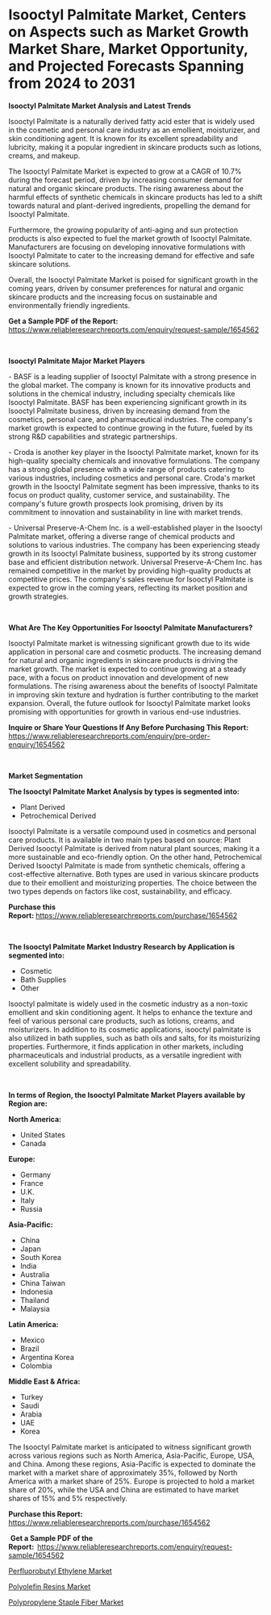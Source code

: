 <p><h1>Isooctyl Palmitate Market, Centers on Aspects such as Market Growth Market Share, Market Opportunity, and Projected Forecasts Spanning from 2024 to 2031</h1></p><p><strong>Isooctyl Palmitate Market Analysis and Latest Trends</strong></p>
<p><p>Isooctyl Palmitate is a naturally derived fatty acid ester that is widely used in the cosmetic and personal care industry as an emollient, moisturizer, and skin conditioning agent. It is known for its excellent spreadability and lubricity, making it a popular ingredient in skincare products such as lotions, creams, and makeup.</p><p>The Isooctyl Palmitate Market is expected to grow at a CAGR of 10.7% during the forecast period, driven by increasing consumer demand for natural and organic skincare products. The rising awareness about the harmful effects of synthetic chemicals in skincare products has led to a shift towards natural and plant-derived ingredients, propelling the demand for Isooctyl Palmitate.</p><p>Furthermore, the growing popularity of anti-aging and sun protection products is also expected to fuel the market growth of Isooctyl Palmitate. Manufacturers are focusing on developing innovative formulations with Isooctyl Palmitate to cater to the increasing demand for effective and safe skincare solutions.</p><p>Overall, the Isooctyl Palmitate Market is poised for significant growth in the coming years, driven by consumer preferences for natural and organic skincare products and the increasing focus on sustainable and environmentally friendly ingredients.</p></p>
<p><strong>Get a Sample PDF of the Report:&nbsp;</strong> <a href="https://www.reliableresearchreports.com/enquiry/request-sample/1654562">https://www.reliableresearchreports.com/enquiry/request-sample/1654562</a></p>
<p>&nbsp;</p>
<p><strong>Isooctyl Palmitate Major Market Players</strong></p>
<p><p>- BASF is a leading supplier of Isooctyl Palmitate with a strong presence in the global market. The company is known for its innovative products and solutions in the chemical industry, including specialty chemicals like Isooctyl Palmitate. BASF has been experiencing significant growth in its Isooctyl Palmitate business, driven by increasing demand from the cosmetics, personal care, and pharmaceutical industries. The company's market growth is expected to continue growing in the future, fueled by its strong R&D capabilities and strategic partnerships.</p><p>- Croda is another key player in the Isooctyl Palmitate market, known for its high-quality specialty chemicals and innovative formulations. The company has a strong global presence with a wide range of products catering to various industries, including cosmetics and personal care. Croda's market growth in the Isooctyl Palmitate segment has been impressive, thanks to its focus on product quality, customer service, and sustainability. The company's future growth prospects look promising, driven by its commitment to innovation and sustainability in line with market trends.</p><p>- Universal Preserve-A-Chem Inc. is a well-established player in the Isooctyl Palmitate market, offering a diverse range of chemical products and solutions to various industries. The company has been experiencing steady growth in its Isooctyl Palmitate business, supported by its strong customer base and efficient distribution network. Universal Preserve-A-Chem Inc. has remained competitive in the market by providing high-quality products at competitive prices. The company's sales revenue for Isooctyl Palmitate is expected to grow in the coming years, reflecting its market position and growth strategies.</p></p>
<p>&nbsp;</p>
<p><strong>What Are The Key Opportunities For Isooctyl Palmitate Manufacturers?</strong></p>
<p><p>Isooctyl Palmitate market is witnessing significant growth due to its wide application in personal care and cosmetic products. The increasing demand for natural and organic ingredients in skincare products is driving the market growth. The market is expected to continue growing at a steady pace, with a focus on product innovation and development of new formulations. The rising awareness about the benefits of Isooctyl Palmitate in improving skin texture and hydration is further contributing to the market expansion. Overall, the future outlook for Isooctyl Palmitate market looks promising with opportunities for growth in various end-use industries.</p></p>
<p><strong>Inquire or Share Your Questions If Any Before Purchasing This Report:</strong> <a href="https://www.reliableresearchreports.com/enquiry/pre-order-enquiry/1654562">https://www.reliableresearchreports.com/enquiry/pre-order-enquiry/1654562</a></p>
<p>&nbsp;</p>
<p><strong>Market Segmentation</strong></p>
<p><strong>The Isooctyl Palmitate Market Analysis by types is segmented into:</strong></p>
<p><ul><li>Plant Derived</li><li>Petrochemical Derived</li></ul></p>
<p><p>Isooctyl Palmitate is a versatile compound used in cosmetics and personal care products. It is available in two main types based on source: Plant Derived Isooctyl Palmitate is derived from natural plant sources, making it a more sustainable and eco-friendly option. On the other hand, Petrochemical Derived Isooctyl Palmitate is made from synthetic chemicals, offering a cost-effective alternative. Both types are used in various skincare products due to their emollient and moisturizing properties. The choice between the two types depends on factors like cost, sustainability, and efficacy.</p></p>
<p><strong>Purchase this Report:&nbsp;</strong><a href="https://www.reliableresearchreports.com/purchase/1654562">https://www.reliableresearchreports.com/purchase/1654562</a></p>
<p>&nbsp;</p>
<p><strong>The Isooctyl Palmitate Market Industry Research by Application is segmented into:</strong></p>
<p><ul><li>Cosmetic</li><li>Bath Supplies</li><li>Other</li></ul></p>
<p><p>Isooctyl palmitate is widely used in the cosmetic industry as a non-toxic emollient and skin conditioning agent. It helps to enhance the texture and feel of various personal care products, such as lotions, creams, and moisturizers. In addition to its cosmetic applications, isooctyl palmitate is also utilized in bath supplies, such as bath oils and salts, for its moisturizing properties. Furthermore, it finds application in other markets, including pharmaceuticals and industrial products, as a versatile ingredient with excellent solubility and spreadability.</p></p>
<p>&nbsp;</p>
<p><strong>In terms of Region, the Isooctyl Palmitate Market Players available by Region are:</strong></p>
<p>
    <p> <strong> North America: </strong>
        <ul>
            <li>United States</li>
            <li>Canada</li>
        </ul>
        </p> 
    <p> <strong> Europe: </strong>
        <ul>
            <li>Germany</li>
            <li>France</li>
            <li>U.K.</li>
            <li>Italy</li>
            <li>Russia</li>
        </ul>
        </p> 
    <p> <strong> Asia-Pacific: </strong>
        <ul>
            <li>China</li>
            <li>Japan</li>
            <li>South Korea</li>
            <li>India</li>
            <li>Australia</li>
            <li>China Taiwan</li>
            <li>Indonesia</li>
            <li>Thailand</li>
            <li>Malaysia</li>
        </ul>
        </p> 
    <p> <strong> Latin America: </strong>
        <ul>
            <li>Mexico</li>
            <li>Brazil</li>
            <li>Argentina Korea</li>
            <li>Colombia</li>
        </ul>
        </p> 
    <p> <strong> Middle East & Africa: </strong>
        <ul>
            <li>Turkey</li>
            <li>Saudi</li>
            <li>Arabia</li>
            <li>UAE</li>
            <li>Korea</li>
        </ul>
    </p>
    </p>
<p><p>The Isooctyl Palmitate market is anticipated to witness significant growth across various regions such as North America, Asia-Pacific, Europe, USA, and China. Among these regions, Asia-Pacific is expected to dominate the market with a market share of approximately 35%, followed by North America with a market share of 25%. Europe is projected to hold a market share of 20%, while the USA and China are estimated to have market shares of 15% and 5% respectively.</p></p>
<p><strong>Purchase this Report: </strong><a href="https://www.reliableresearchreports.com/purchase/1654562">https://www.reliableresearchreports.com/purchase/1654562</a></p>
<p>&nbsp;<strong>Get a Sample PDF of the Report:&nbsp;&nbsp;</strong><a href="https://www.reliableresearchreports.com/enquiry/request-sample/1654562">https://www.reliableresearchreports.com/enquiry/request-sample/1654562</a></p>
<p><strong></strong></p>
<p><p><a href="https://github.com/bobicer/Market-Research-Report-List-2/blob/main/perfluorobutyl-ethylene-market.md">Perfluorobutyl Ethylene Market</a></p><p><a href="https://github.com/timeliteaut/Market-Research-Report-List-1/blob/main/polyolefin-resins-market.md">Polyolefin Resins Market</a></p><p><a href="https://github.com/seekum/Market-Research-Report-List-1/blob/main/polypropylene-staple-fiber-market.md">Polypropylene Staple Fiber Market</a></p></p>
